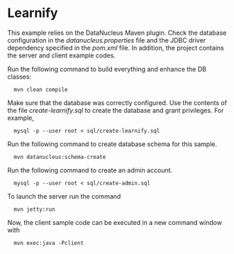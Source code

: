 Learnify
============================

This example relies on the DataNucleus Maven plugin. Check the database configuration in the *datanucleus.properties* file and the JDBC driver dependency specified in the *pom.xml* file. In addition, the project contains the server and client example codes.

Run the following command to build everything and enhance the DB classes:

      mvn clean compile

Make sure that the database was correctly configured. Use the contents of the file *create-learnify.sql* to create the database and grant privileges. For example,

      mysql -p --user root < sql/create-learnify.sql

Run the following command to create database schema for this sample.

      mvn datanucleus:schema-create

Run the following command to create an admin account.

      mysql -p --user root < sql/create-admin.sql

To launch the server run the command

      mvn jetty:run

Now, the client sample code can be executed in a new command window with

      mvn exec:java -Pclient
